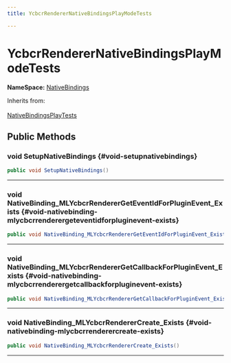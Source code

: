 ```yaml
---
title: YcbcrRendererNativeBindingsPlayModeTests

---
```


# YcbcrRendererNativeBindingsPlayModeTests



**NameSpace:** 
[NativeBindings](/unity-api/api/Tests.Runtime.NativeBindings/Tests.Runtime.NativeBindings.md) 





Inherits from: <br></br>[NativeBindingsPlayTests](/unity-api/api/Tests.Runtime.NativeBindings/Tests.Runtime.NativeBindings.NativeBindingsPlayTests.md)




## Public Methods

### void SetupNativeBindings {#void-setupnativebindings}

```csharp
public void SetupNativeBindings()
```






-----------

### void NativeBinding_MLYcbcrRendererGetEventIdForPluginEvent_Exists {#void-nativebinding-mlycbcrrenderergeteventidforpluginevent-exists}

```csharp
public void NativeBinding_MLYcbcrRendererGetEventIdForPluginEvent_Exists()
```






-----------

### void NativeBinding_MLYcbcrRendererGetCallbackForPluginEvent_Exists {#void-nativebinding-mlycbcrrenderergetcallbackforpluginevent-exists}

```csharp
public void NativeBinding_MLYcbcrRendererGetCallbackForPluginEvent_Exists()
```






-----------

### void NativeBinding_MLYcbcrRendererCreate_Exists {#void-nativebinding-mlycbcrrenderercreate-exists}

```csharp
public void NativeBinding_MLYcbcrRendererCreate_Exists()
```






-----------

